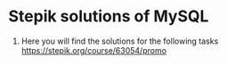# Stepik solutions of MySQL

1) Here you will find the solutions for the following tasks https://stepik.org/course/63054/promo